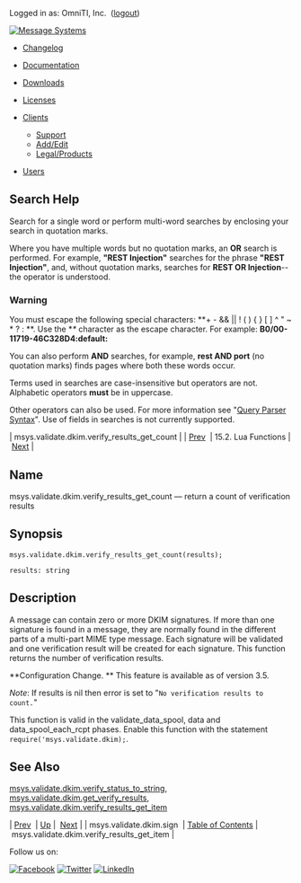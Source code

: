 Logged in as: OmniTI, Inc.  ([logout](https://support.messagesystems.com/logout.php))

[![Message Systems](https://support.messagesystems.com/images/ms-white205.png)](https://support.messagesystems.com/start.php) 

*   [Changelog](https://support.messagesystems.com/start.php?show=changelog)
*   [Documentation](https://support.messagesystems.com/docs/)
*   [Downloads](https://support.messagesystems.com/start.php)

*   [Licenses](https://support.messagesystems.com/license_summary.php)
*   <a href="">Clients</a>
    *   [Support](https://support.messagesystems.com/cs.php)
    *   [Add/Edit](https://support.messagesystems.com/edit_client.php)
    *   [Legal/Products](https://support.messagesystems.com/edit_products.php)
*   [Users](https://support.messagesystems.com/edit_customer.php)

## Search Help

Search for a single word or perform multi-word searches by enclosing your search in quotation marks.

Where you have multiple words but no quotation marks, an **OR** search is performed. For example, **"REST Injection"** searches for the phrase **"REST Injection"**, and, without quotation marks, searches for **REST OR Injection**--the operator is understood.

### Warning

You must escape the following special characters: **+ - && || ! ( ) { } [ ] ^ " ~ * ? : \**. Use the **\** character as the escape character. For example: **B0/00-11719-46C328D4\:default\:**

You can also perform **AND** searches, for example, **rest AND port** (no quotation marks) finds pages where both these words occur.

Terms used in searches are case-insensitive but operators are not. Alphabetic operators **must** be in uppercase.

Other operators can also be used. For more information see "[Query Parser Syntax](https://lucene.apache.org/core/old_versioned_docs/versions/3_0_0/queryparsersyntax.html)". Use of fields in searches is not currently supported.

| msys.validate.dkim.verify_results_get_count |
| [Prev](lua.ref.msys.validate.dkim.sign.php)  | 15.2. Lua Functions |  [Next](lua.ref.msys.validate.dkim.verify_results_get_item.php) |

<a name="lua.ref.msys.validate.dkim.verify_results_get_count"></a>
## Name

msys.validate.dkim.verify_results_get_count — return a count of verification results

<a name="idp27221280"></a>
## Synopsis

`msys.validate.dkim.verify_results_get_count(results);`

`results: string`<a name="idp27223984"></a>
## Description

A message can contain zero or more DKIM signatures. If more than one signature is found in a message, they are normally found in the different parts of a multi-part MIME type message. Each signature will be validated and one verification result will be created for each signature. This function returns the number of verification results.

**Configuration Change. ** This feature is available as of version 3.5.

*Note*: If results is nil then error is set to "`No verification results to count.`"

This function is valid in the validate_data_spool, data and data_spool_each_rcpt phases. Enable this function with the statement `require('msys.validate.dkim);`.

<a name="idp27231088"></a>
## See Also

[msys.validate.dkim.verify_status_to_string](lua.ref.msys.validate.dkim.verify_status_to_string.php "msys.validate.dkim.verify_status_to_string"), [msys.validate.dkim.get_verify_results](lua.ref.msys.validate.dkim.get_verify_results.php "msys.validate.dkim.get_verify_results"), [msys.validate.dkim.verify_results_get_item](lua.ref.msys.validate.dkim.verify_results_get_item.php "msys.validate.dkim.verify_results_get_item")

| [Prev](lua.ref.msys.validate.dkim.sign.php)  | [Up](lua.function.details.php) |  [Next](lua.ref.msys.validate.dkim.verify_results_get_item.php) |
| msys.validate.dkim.sign  | [Table of Contents](index.php) |  msys.validate.dkim.verify_results_get_item |

Follow us on:

[![Facebook](https://support.messagesystems.com/images/icon-facebook.png)](http://www.facebook.com/messagesystems) [![Twitter](https://support.messagesystems.com/images/icon-twitter.png)](http://twitter.com/#!/MessageSystems) [![LinkedIn](https://support.messagesystems.com/images/icon-linkedin.png)](http://www.linkedin.com/company/message-systems)